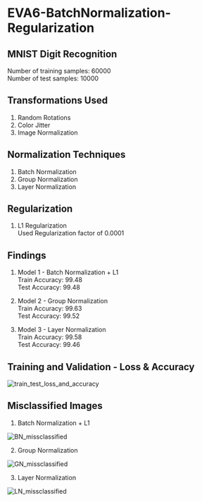 # EVA6-BatchNormalization-Regularization

## MNIST Digit Recognition
Number of training samples: 60000  
Number of test samples: 10000  

## Transformations Used
1. Random Rotations  
2. Color Jitter  
3. Image Normalization  

## Normalization Techniques
1. Batch Normalization
2. Group Normalization
3. Layer Normalization

## Regularization
1. L1 Regularization  
Used Regularization factor of 0.0001  

## Findings
1. Model 1 - Batch Normalization + L1  
Train Accuracy: 99.48  
Test Accuracy: 99.48  

2. Model 2 - Group Normalization  
Train Accuracy: 99.63  
Test Accuracy: 99.52

3. Model 3 - Layer Normalization  
Train Accuracy: 99.58  
Test Accuracy: 99.46  


## Training and Validation - Loss & Accuracy
![train_test_loss_and_accuracy](https://user-images.githubusercontent.com/65554220/121549498-8b099e80-ca2b-11eb-9e13-9d4503b3cf94.png)


## Misclassified Images
1. Batch Normalization + L1  

![BN_missclassified](https://user-images.githubusercontent.com/65554220/121549777-c86e2c00-ca2b-11eb-88f6-18c5f125f3aa.png)


2. Group Normalization  

![GN_missclassified](https://user-images.githubusercontent.com/65554220/121549846-d6bc4800-ca2b-11eb-99d9-1657f1d7ed51.png)


3. Layer Normalization  

![LN_missclassified](https://user-images.githubusercontent.com/65554220/121549886-df148300-ca2b-11eb-9fa8-afc3a7fd977a.png)
